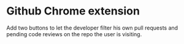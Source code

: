 # Github Chrome extension

Add two buttons to let the developer filter his own pull requests 
and pending code reviews on the repo the user is visiting. 


